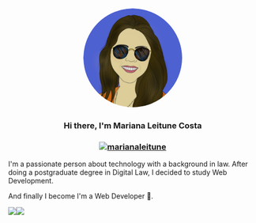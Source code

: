 <h3 align="center"><img src="imageedit_1_9706188982.png" height="auto" width="200" style="border-radius:50%">
<h3 align="center">Hi there, I'm Mariana Leitune Costa </h3>
<h3 align="center"><a href="https://linkedin.com/in/marianaleitune" target="blank"><img src="https://raw.githubusercontent.com/rahuldkjain/github-profile-readme-generator/master/src/images/icons/Social/linked-in-alt.svg" alt="marianaleitune" height="20" width="20" /></a></h3>

I'm a passionate person about technology with a background in law. After doing a postgraduate degree in Digital Law, I decided to study Web Development.
  
And finally I become I'm a Web Developer 🎉.



<img height="137px" src="https://github-readme-stats.vercel.app/api?username=marileitune&hide_title=true&hide_border=true&show_icons=true&include_all_commits=true&count_private=true&line_height=21&text_color=000&icon_color=000&bg_color=0,ea6161,ffc64d,fffc4d,52fa5a&theme=graywhite" /><img height="137px" src="https://github-readme-stats.vercel.app/api/top-langs/?username=marileitune&hide=html&hide_title=true&hide_border=true&layout=compact&langs_count=8&text_color=000&icon_color=fff&bg_color=0,52fa5a,4dfcff,c64dff&theme=graywhite" />
